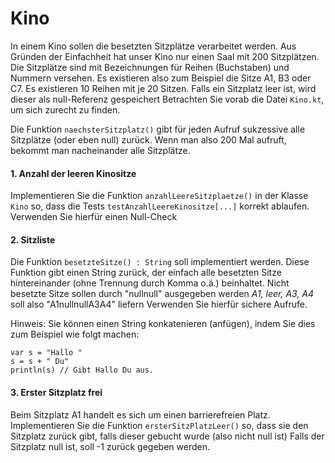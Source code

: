 # Kino
In einem Kino sollen die besetzten Sitzplätze verarbeitet werden. Aus Gründen der Einfachheit hat unser Kino nur einen Saal
mit 200 Sitzplätzen. Die Sitzplätze sind mit Bezeichnungen für Reihen (Buchstaben) und Nummern versehen. Es existieren also zum Beispiel
die Sitze A1, B3 oder C7. Es existieren 10 Reihen mit je 20 Sitzen. Falls ein Sitzplatz leer ist, wird dieser als null-Referenz gespeichert
Betrachten Sie vorab die Datei `Kino.kt`, um sich zurecht zu finden.

Die Funktion `naechsterSitzplatz()` gibt für jeden Aufruf sukzessive alle Sitzplätze (oder eben null) zurück. Wenn man also 200 Mal aufruft, bekommt man  nacheinander alle Sitzplätze.

#### 1. Anzahl der leeren Kinositze 

Implementieren Sie die Funktion `anzahlLeereSitzplaetze()` in der Klasse `Kino` so, dass die Tests `testAnzahlLeereKinositze[...]`
korrekt ablaufen. Verwenden Sie hierfür einen Null-Check

#### 2. Sitzliste
Die Funktion `besetzteSitze() : String` soll implementiert werden. 
Diese Funktion gibt einen String zurück, der einfach alle besetzten Sitze hintereinander (ohne Trennung durch Komma o.ä.) beinhaltet.
Nicht besetzte Sitze sollen durch "nullnull" ausgegeben werden
*A1, leer, A3, A4* soll also "A1nullnullA3A4" liefern 
Verwenden Sie hierfür sichere Aufrufe.

Hinweis: Sie können einen String konkatenieren (anfügen), indem Sie dies zum Beispiel wie folgt machen:
```
var s = "Hallo "
s = s + " Du"
println(s) // Gibt Hallo Du aus. 
``` 

#### 3. Erster Sitzplatz frei
Beim Sitzplatz A1 handelt es sich um einen barrierefreien Platz.
Implementieren Sie die Funktion `ersterSitzPlatzLeer()` so, dass sie den Sitzplatz zurück gibt, falls dieser gebucht wurde (also nicht null ist)
Falls der Sitzplatz null ist, soll -1 zurück gegeben werden.
